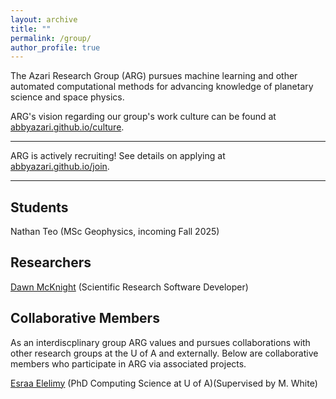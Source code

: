 ```yaml
---
layout: archive
title: ""
permalink: /group/
author_profile: true
---
```


The Azari Research Group (ARG) pursues machine learning and other automated computational methods for advancing knowledge of planetary science and space physics.

ARG's vision regarding our group's work culture can be found at [abbyazari.github.io/culture](https://abbyazari.github.io/culture).

---

ARG is actively recruiting! See details on applying at [abbyazari.github.io/join](https://abbyazari.github.io/join).

---

## Students

Nathan Teo (MSc Geophysics, incoming Fall 2025)

## Researchers

[Dawn McKnight](https://demcknight.com/) (Scientific Research Software Developer)

## Collaborative Members

As an interdiscplinary group ARG values and pursues collaborations with other research groups at the U of A and externally. Below are collaborative members who participate in ARG via associated projects.

[Esraa Elelimy](https://esraaelelimy.github.io/) (PhD Computing Science at U of A)(Supervised by M. White)

